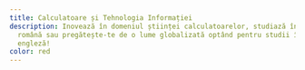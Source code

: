 ```yaml
---
title: Calculatoare și Tehnologia Informației
description: Inovează în domeniul științei calculatoarelor, studiază în limba
  română sau pregătește-te de o lume globalizată optând pentru studii în limba
  engleză!
color: red
---
```

